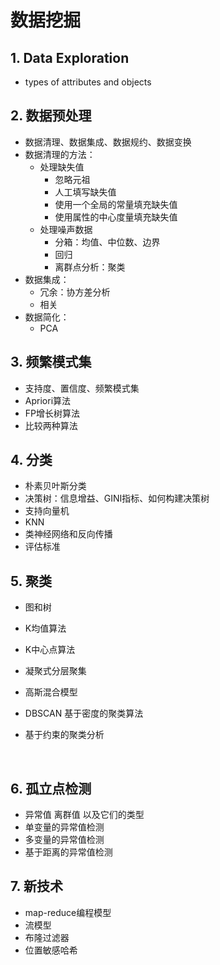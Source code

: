 # 数据挖掘

## 1. Data Exploration

- types of attributes and objects 

## 2. 数据预处理

- 数据清理、数据集成、数据规约、数据变换
- 数据清理的方法：
  - 处理缺失值
    - 忽略元祖
    - 人工填写缺失值
    - 使用一个全局的常量填充缺失值
    - 使用属性的中心度量填充缺失值
  - 处理噪声数据
    - 分箱：均值、中位数、边界
    - 回归
    - 离群点分析：聚类
- 数据集成：
  - 冗余：协方差分析
  - 相关
- 数据简化：
  - PCA

## 3. 频繁模式集

- 支持度、置信度、频繁模式集
- Apriori算法
- FP增长树算法
- 比较两种算法

## 4. 分类

- 朴素贝叶斯分类
- 决策树：信息增益、GINI指标、如何构建决策树
- 支持向量机
- KNN
- 类神经网络和反向传播
- 评估标准

## 5. 聚类

- 图和树

- K均值算法

- K中心点算法

- 凝聚式分层聚集

- 高斯混合模型

- DBSCAN 基于密度的聚类算法

- 基于约束的聚类分析

  ​

## 6. 孤立点检测

- 异常值 离群值 以及它们的类型
- 单变量的异常值检测
- 多变量的异常值检测
- 基于距离的异常值检测

## 7. 新技术

- map-reduce编程模型
- 流模型
- 布隆过滤器
- 位置敏感哈希